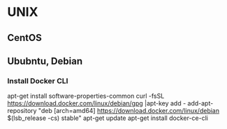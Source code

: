 # UNIX

## CentOS

## Ububntu, Debian
### Install Docker CLI
apt-get install software-properties-common
curl -fsSL https://download.docker.com/linux/debian/gpg |apt-key add -
add-apt-repository "deb [arch=amd64] https://download.docker.com/linux/debian $(lsb_release -cs) stable"
apt-get update
apt-get install docker-ce-cli
